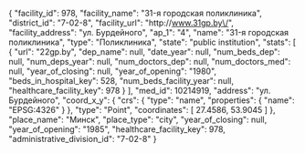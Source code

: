 {
    "facility_id": 978,
    "facility_name": "31-я городская поликлиника",
    "district_id": "7-02-8",
    "facility_url": "http:\/\/www.31gp.by\/",
    "facility_address": "ул. Бурдейного",
    "ap_1": "4",
    "name": "31-я городская поликлиника",
    "type": "Поликлиника",
    "state": "public institution",
    "stats": [
        {
            "url": "22gp.by",
            "dep_name": null,
            "date_year": null,
            "num_beds_dep": null,
            "num_deps_year": null,
            "num_doctors_dep": null,
            "num_doctors_med": null,
            "year_of_closing": null,
            "year_of_opening": "1980",
            "beds_in_hospital_key": 528,
            "num_beds_facility_year": null,
            "healthcare_facility_key": 978
        }
    ],
    "med_id": 10214919,
    "address": "ул. Бурдейного",
    "coord_x_y": {
        "crs": {
            "type": "name",
            "properties": {
                "name": "EPSG:4326"
            }
        },
        "type": "Point",
        "coordinates": [
            27.4586,
            53.9045
        ]
    },
    "place_name": "Минск",
    "place_type": "city",
    "year_of_closing": null,
    "year_of_opening": "1985",
    "healthcare_facility_key": 978,
    "administrative_division_id": "7-02-8"
}